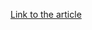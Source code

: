 [Link to the article](https://www.crowdstrike.com/blog/adversaries-targeting-the-manufacturing-industry/)
